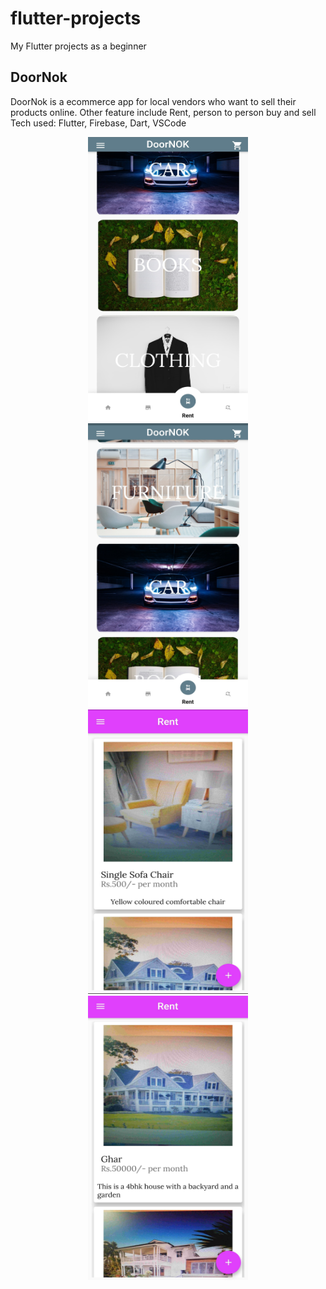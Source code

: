 # flutter-projects
My Flutter projects as a beginner


## DoorNok
DoorNok is a ecommerce app for local vendors who want to sell their
products online. Other feature include Rent, person to person buy and sell
Tech used: Flutter, Firebase, Dart, VSCode



<p align="center">
  <img src="https://github.com/AB-creator/flutter-projects/blob/master/doornok%20img/d3.jpg" width="256" height="455">
  <img src="https://github.com/AB-creator/flutter-projects/blob/master/doornok%20img/d2.jpg" width="256" height="455">
  <img src="https://github.com/AB-creator/flutter-projects/blob/master/doornok%20img/d4.jpg" width="256" height="455">
    <img src="https://github.com/AB-creator/flutter-projects/blob/master/doornok%20img/d5.jpg" width="256" height="455">

</p>
